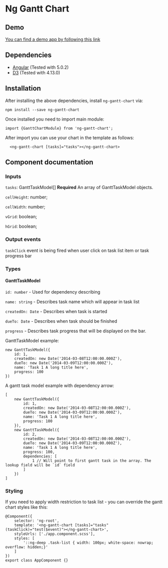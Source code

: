 # Ng Gantt Chart

## Demo

[You can find a demo app by following this link](https://embed.plnkr.co/LhIZhSv94cQld4jviD6w/)

## Dependencies

* [Angular](https://angular.io/) (Tested with 5.0.2)
* [D3](https://d3js.org/) (Tested with 4.13.0)

## Installation

After installing the above dependencies, install `ng-gantt-chart` via:

```
npm install --save ng-gantt-chart
```

Once installed you need to import main module:

```
import {GanttChartModule} from 'ng-gantt-chart';
```

After import you can use your chart in the template as follows:
```
  <ng-gantt-chart [tasks]="tasks"></ng-gantt-chart>
```

## Component documentation

### Inputs

`tasks`: GanttTaskModel[] **Required** An array of GanttTaskModel objects.

`cellHeight`: number;

`cellWidth`: number;

`vGrid`: boolean;

`hGrid`: boolean;


### Output events

`taskClick` event is being fired when user click on task list item or task progress bar

### Types

#### GanttTaskModel

`id: number` - Used for dependency describing

`name: string` - Describes task name which will appear in task list

`createdOn: Date` - Describes when task is started

`dueTo: Date` - Describes when task should be finished

`progress` - Describes task progress that will be displayed on the bar.

GanttTaskModel example:
```
new GanttTaskModel({
    id: 1,
    createdOn: new Date('2014-03-08T12:00:00.000Z'),
    dueTo: new Date('2014-03-09T12:00:00.000Z'),
    name: 'Task 1 A long title here',
    progress: 100
})
```

A gantt task model example with dependency arrow:
```
[
    new GanttTaskModel({
        id: 1,
        createdOn: new Date('2014-03-08T12:00:00.000Z'),
        dueTo: new Date('2014-03-09T12:00:00.000Z'),
        name: 'Task 1 A long title here',
        progress: 100
    }),
    new GanttTaskModel({
        id: 2,
        createdOn: new Date('2014-03-08T12:00:00.000Z'),
        dueTo: new Date('2014-03-09T12:00:00.000Z'),
        name: 'Task 1 A long title here',
        progress: 100,
        dependencies: [
            1 // Will point to first gantt task in the array. The lookup field will be `id` field
        ]
    })
]
```

### Styling
If you need to apply width restriction to task list - you can override the gantt chart styles like this:
```
@Component({
    selector: 'ng-root',
    template: '<ng-gantt-chart [tasks]="tasks" (taskClick)="test($event)"></ng-gantt-chart>',
    styleUrls: ['./app.component.scss'],
    styles: [
        '::ng-deep .task-list { width: 100px; white-space: nowrap; overflow: hidden;}'
    ]
})
export class AppComponent {}
```
